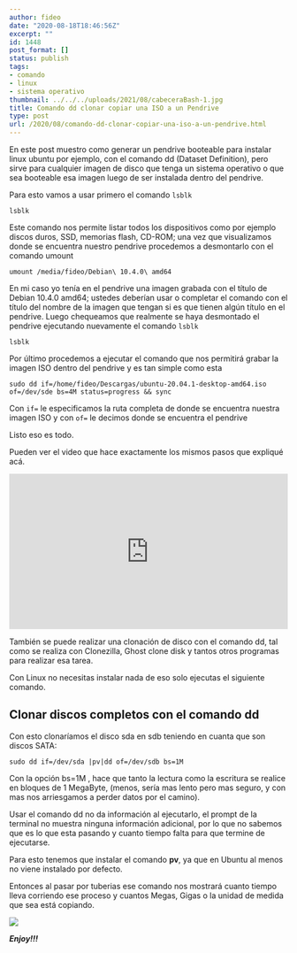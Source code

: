 ```yaml
---
author: fideo
date: "2020-08-18T18:46:56Z"
excerpt: ""
id: 1448
post_format: []
status: publish
tags:
- comando
- linux
- sistema operativo
thumbnail: ../../../uploads/2021/08/cabeceraBash-1.jpg
title: Comando dd clonar copiar una ISO a un Pendrive
type: post
url: /2020/08/comando-dd-clonar-copiar-una-iso-a-un-pendrive.html
---
```


En este post muestro como generar un pendrive booteable para instalar linux ubuntu por ejemplo, con el comando dd (Dataset Definition), pero sirve para cualquier imagen de disco que tenga un sistema operativo o que sea booteable esa imagen luego de ser instalada dentro del pendrive.

Para esto vamos a usar primero el comando `lsblk`

```
lsblk
```

Este comando nos permite listar todos los dispositivos como por ejemplo discos duros, SSD, memorias flash, CD-ROM; una vez que visualizamos donde se encuentra nuestro pendrive procedemos a desmontarlo con el comando umount

```
umount /media/fideo/Debian\ 10.4.0\ amd64
```

En mi caso yo tenía en el pendrive una imagen grabada con el título de Debian 10.4.0 amd64; ustedes deberían usar o completar el comando con el título del nombre de la imagen que tengan si es que tienen algún título en el pendrive. Luego chequeamos que realmente se haya desmontado el pendrive ejecutando nuevamente el comando `lsblk`

```
lsblk
```

Por último procedemos a ejecutar el comando que nos permitirá grabar la imagen ISO dentro del pendrive y es tan simple como esta

```
sudo dd if=/home/fideo/Descargas/ubuntu-20.04.1-desktop-amd64.iso of=/dev/sde bs=4M status=progress && sync
```

Con `if=` le especificamos la ruta completa de donde se encuentra nuestra imagen ISO y con `of=` le decimos donde se encuentra el pendrive

Listo eso es todo.

Pueden ver el video que hace exactamente los mismos pasos que expliqué acá.

<iframe allow="accelerometer; autoplay; clipboard-write; encrypted-media; gyroscope; picture-in-picture; web-share" allowfullscreen="" frameborder="0" height="281" loading="lazy" referrerpolicy="strict-origin-when-cross-origin" src="https://www.youtube.com/embed/dYZJXNuNvtM?feature=oembed" title="Comando dd para pasar una imagen ISO a un pendrive" width="100%"></iframe>

También se puede realizar una clonación de disco con el comando dd, tal como se realiza con Clonezilla, Ghost clone disk y tantos otros programas para realizar esa tarea.

Con Linux no necesitas instalar nada de eso solo ejecutas el siguiente comando.

Clonar discos completos con el comando dd
-----------------------------------------

  
Con esto clonaríamos el disco sda en sdb teniendo en cuanta que son discos SATA:

```
sudo dd if=/dev/sda |pv|dd of=/dev/sdb bs=1M
```

Con la opción bs=1M , hace que tanto la lectura como la escritura se realice en bloques de 1 MegaByte, (menos, sería mas lento pero mas seguro, y con mas nos arriesgamos a perder datos por el camino).

Usar el comando dd no da información al ejecutarlo, el prompt de la terminal no muestra ninguna información adicional, por lo que no sabemos que es lo que esta pasando y cuanto tiempo falta para que termine de ejecutarse.

Para esto tenemos que instalar el comando **pv**, ya que en Ubuntu al menos no viene instalado por defecto.

Entonces al pasar por tuberias ese comando nos mostrará cuanto tiempo lleva corriendo ese proceso y cuantos Megas, Gigas o la unidad de medida que sea está copiando.

![](/assets/uploads/2023/08/comando_dd_clonar_disco.jpg)

***Enjoy!!!***
